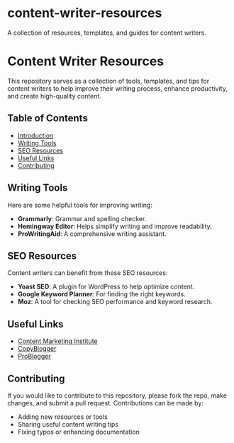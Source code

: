 # content-writer-resources
A collection of resources, templates, and guides for content writers.
# Content Writer Resources
This repository serves as a collection of tools, templates, and tips for content writers to help improve their writing process, enhance productivity, and create high-quality content.
## Table of Contents
- [Introduction](#introduction)
- [Writing Tools](#writing-tools)
- [SEO Resources](#seo-resources)
- [Useful Links](#useful-links)
- [Contributing](#contributing)

## Writing Tools
Here are some helpful tools for improving writing:
- **Grammarly**: Grammar and spelling checker.
- **Hemingway Editor**: Helps simplify writing and improve readability.
- **ProWritingAid**: A comprehensive writing assistant.

## SEO Resources
Content writers can benefit from these SEO resources:
- **Yoast SEO**: A plugin for WordPress to help optimize content.
- **Google Keyword Planner**: For finding the right keywords.
- **Moz**: A tool for checking SEO performance and keyword research.

## Useful Links
- [Content Marketing Institute](https://contentmarketinginstitute.com/)
- [CopyBlogger](https://copyblogger.com/)
- [ProBlogger](https://problogger.com/)

## Contributing
If you would like to contribute to this repository, please fork the repo, make changes, and submit a pull request. Contributions can be made by:
- Adding new resources or tools
- Sharing useful content writing tips
- Fixing typos or enhancing documentation
